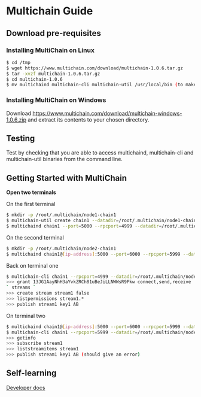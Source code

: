 # Multichain Guide

## Download pre-requisites

### Installing MultiChain on Linux 
```bash
$ cd /tmp
$ wget https://www.multichain.com/download/multichain-1.0.6.tar.gz
$ tar -xvzf multichain-1.0.6.tar.gz
$ cd multichain-1.0.6
$ mv multichaind multichain-cli multichain-util /usr/local/bin (to make easily accessible on the command line)
```

### Installing MultiChain on Windows
Download https://www.multichain.com/download/multichain-windows-1.0.6.zip and extract its contents to your chosen directory.

## Testing

Test by checking that you are able to access multichaind, multichain-cli and multichain-util binaries from the command line.

## Getting Started with MultiChain

**Open two terminals**

On the first terminal
```bash
$ mkdir -p /root/.multichain/node1-chain1
$ multichain-util create chain1 --datadir=/root/.multichain/node1-chain1
$ multichaind chain1 --port=5000 --rpcport=4999 --datadir=/root/.multichain/node1-chain1 --daemon 
```

On the second terminal
```bash
$ mkdir -p /root/.multichain/node2-chain1
$ multichaind chain1@[ip-address]:5000 --port=6000 --rpcport=5999 --datadir=/root/.multichain/node2-chain1
```

Back on terminal one
```bash
$ multichain-cli chain1 --rpcport=4999 --datadir=/root/.multichain/node1-chain1
>>> grant 13JG1AayNhH3aYvkZRCh81uBeJiLLNWWsR9Pkw connect,send,receive
` streams `
>>> create stream stream1 false
>>> listpermissions stream1.*
>>> publish stream1 key1 AB
```

On terminal two
```bash
$ multichaind chain1@[ip-address]:5000 --port=6000 --rpcport=5999 --datadir=/root/.multichain/node2-chain1 --daemon
$ multichain-cli chain1 --rpcport=5999 --datadir=/root/.multichain/node2-chain1/chain1
>>> getinfo
>>> subscribe stream1
>>> liststreamitems stream1
>>> publish stream1 key1 AB (should give an error)
```
## Self-learning

[Developer docs](https://www.multichain.com/developers/)